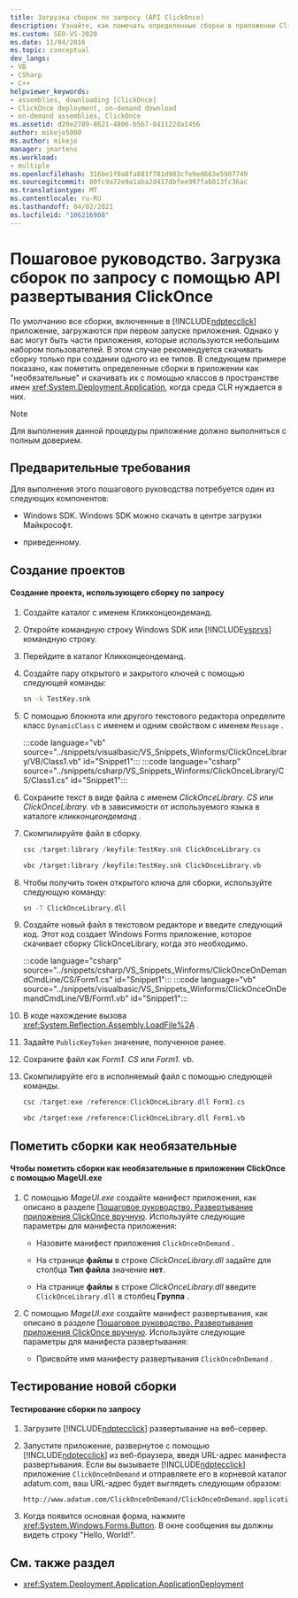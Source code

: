 ```yaml
---
title: Загрузка сборок по запросу (API ClickOnce)
description: Узнайте, как помечать определенные сборки в приложении ClickOnce как необязательные и скачивать их, когда они необходимы для среды CLR.
ms.custom: SEO-VS-2020
ms.date: 11/04/2016
ms.topic: conceptual
dev_langs:
- VB
- CSharp
- C++
helpviewer_keywords:
- assemblies, downloading [ClickOnce]
- ClickOnce deployment, on-demand download
- on-demand assemblies, ClickOnce
ms.assetid: d20e2789-8621-4806-b5b7-841122da1456
author: mikejo5000
ms.author: mikejo
manager: jmartens
ms.workload:
- multiple
ms.openlocfilehash: 316be1f0a8fa881f781d983cfe9ed663e5907749
ms.sourcegitcommit: 80fc9a72e9a1aba2d417dbfee997fab013fc36ac
ms.translationtype: MT
ms.contentlocale: ru-RU
ms.lasthandoff: 04/02/2021
ms.locfileid: "106216908"
---
```

# <a name="walkthrough-download-assemblies-on-demand-with-the-clickonce-deployment-api"></a>Пошаговое руководство. Загрузка сборок по запросу с помощью API развертывания ClickOnce
По умолчанию все сборки, включенные в [!INCLUDE[ndptecclick](../deployment/includes/ndptecclick_md.md)] приложение, загружаются при первом запуске приложения. Однако у вас могут быть части приложения, которые используются небольшим набором пользователей. В этом случае рекомендуется скачивать сборку только при создании одного из ее типов. В следующем примере показано, как пометить определенные сборки в приложении как "необязательные" и скачивать их с помощью классов в пространстве имен <xref:System.Deployment.Application>, когда среда CLR нуждается в них.

> [!NOTE]
> Для выполнения данной процедуры приложение должно выполняться с полным доверием.

## <a name="prerequisites"></a>Предварительные требования
 Для выполнения этого пошагового руководства потребуется один из следующих компонентов:

- Windows SDK. Windows SDK можно скачать в центре загрузки Майкрософт.

- приведенному.

## <a name="create-the-projects"></a>Создание проектов

#### <a name="to-create-a-project-that-uses-an-on-demand-assembly"></a>Создание проекта, использующего сборку по запросу

1. Создайте каталог с именем Кликконцеондеманд.

2. Откройте командную строку Windows SDK или [!INCLUDE[vsprvs](../code-quality/includes/vsprvs_md.md)] командную строку.

3. Перейдите в каталог Кликконцеондеманд.

4. Создайте пару открытого и закрытого ключей с помощью следующей команды:

   ```cmd
   sn -k TestKey.snk
   ```

5. С помощью блокнота или другого текстового редактора определите класс `DynamicClass` с именем и одним свойством с именем `Message` .

    :::code language="vb" source="../snippets/visualbasic/VS_Snippets_Winforms/ClickOnceLibrary/VB/Class1.vb" id="Snippet1":::
    :::code language="csharp" source="../snippets/csharp/VS_Snippets_Winforms/ClickOnceLibrary/CS/Class1.cs" id="Snippet1":::

6. Сохраните текст в виде файла с именем *ClickOnceLibrary. CS* или *ClickOnceLibrary. vb* в зависимости от используемого языка в каталоге *кликконцеондеманд* .

7. Скомпилируйте файл в сборку.

   ```csharp
   csc /target:library /keyfile:TestKey.snk ClickOnceLibrary.cs
   ```

   ```vb
   vbc /target:library /keyfile:TestKey.snk ClickOnceLibrary.vb
   ```

8. Чтобы получить токен открытого ключа для сборки, используйте следующую команду:

   ```cmd
   sn -T ClickOnceLibrary.dll
   ```

9. Создайте новый файл в текстовом редакторе и введите следующий код. Этот код создает Windows Forms приложение, которое скачивает сборку ClickOnceLibrary, когда это необходимо.

    :::code language="csharp" source="../snippets/csharp/VS_Snippets_Winforms/ClickOnceOnDemandCmdLine/CS/Form1.cs" id="Snippet1":::
    :::code language="vb" source="../snippets/visualbasic/VS_Snippets_Winforms/ClickOnceOnDemandCmdLine/VB/Form1.vb" id="Snippet1":::

10. В коде нахождение вызова <xref:System.Reflection.Assembly.LoadFile%2A> .

11. Задайте `PublicKeyToken` значение, полученное ранее.

12. Сохраните файл как *Form1. CS* или *Form1. vb*.

13. Скомпилируйте его в исполняемый файл с помощью следующей команды.

    ```csharp
    csc /target:exe /reference:ClickOnceLibrary.dll Form1.cs
    ```

    ```vb
    vbc /target:exe /reference:ClickOnceLibrary.dll Form1.vb
    ```

## <a name="mark-assemblies-as-optional"></a>Пометить сборки как необязательные

#### <a name="to-mark-assemblies-as-optional-in-your-clickonce-application-by-using-mageuiexe"></a>Чтобы пометить сборки как необязательные в приложении ClickOnce с помощью MageUI.exe

1. С помощью *MageUI.exe* создайте манифест приложения, как описано в разделе [Пошаговое руководство. Развертывание приложения ClickOnce вручную](../deployment/walkthrough-manually-deploying-a-clickonce-application.md). Используйте следующие параметры для манифеста приложения:

    - Назовите манифест приложения `ClickOnceOnDemand` .

    - На странице **файлы** в строке *ClickOnceLibrary.dll* задайте для столбца **Тип файла** значение **нет**.

    - На странице **файлы** в строке *ClickOnceLibrary.dll* введите `ClickOnceLibrary.dll` в столбец **Группа** .

2. С помощью *MageUI.exe* создайте манифест развертывания, как описано в разделе [Пошаговое руководство. Развертывание приложения ClickOnce вручную](../deployment/walkthrough-manually-deploying-a-clickonce-application.md). Используйте следующие параметры для манифеста развертывания:

    - Присвойте имя манифесту развертывания `ClickOnceOnDemand` .

## <a name="testing-the-new-assembly"></a>Тестирование новой сборки

#### <a name="to-test-your-on-demand-assembly"></a>Тестирование сборки по запросу

1. Загрузите [!INCLUDE[ndptecclick](../deployment/includes/ndptecclick_md.md)] развертывание на веб-сервер.

2. Запустите приложение, развернутое с помощью [!INCLUDE[ndptecclick](../deployment/includes/ndptecclick_md.md)] из веб-браузера, введя URL-адрес манифеста развертывания. Если вы вызываете [!INCLUDE[ndptecclick](../deployment/includes/ndptecclick_md.md)] приложение `ClickOnceOnDemand` и отправляете его в корневой каталог adatum.com, ваш URL-адрес будет выглядеть следующим образом:

   ```
   http://www.adatum.com/ClickOnceOnDemand/ClickOnceOnDemand.application
   ```

3. Когда появится основная форма, нажмите <xref:System.Windows.Forms.Button>. В окне сообщения вы должны видеть строку "Hello, World!".

## <a name="see-also"></a>См. также раздел
- <xref:System.Deployment.Application.ApplicationDeployment>